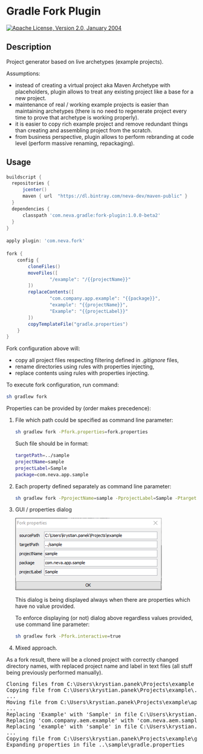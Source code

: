 # Gradle Fork Plugin

[![Apache License, Version 2.0, January 2004](https://img.shields.io/github/license/neva-dev/gradle-fork-plugin.svg?label=License)](http://www.apache.org/licenses/)

## Description

Project generator based on live archetypes (example projects).

Assumptions:

  * instead of creating a virtual project aka Maven Archetype with placeholders, plugin allows to treat any existing project like a base for a new project.
  * maintenance of real / working example projects is easier than maintaining archetypes (there is no need to regenerate project every time to prove that archetype is working properly).
  * it is easier to copy rich example project and remove redundant things than creating and assembling project from the scratch.
  * from business perspective, plugin allows to perform rebranding at code level (perform massive renaming, repackaging).

## Usage

```groovy
buildscript {
  repositories {
      jcenter()
      maven { url  "https://dl.bintray.com/neva-dev/maven-public" }
  }
  dependencies {
      classpath 'com.neva.gradle:fork-plugin:1.0.0-beta2'
  }
}

apply plugin: 'com.neva.fork'

fork {
    config {
        cloneFiles()
        moveFiles([
                "/example": "/{{projectName}}"
        ])
        replaceContents([
                "com.company.app.example": "{{package}}",
                "example": "{{projectName}}",
                "Example": "{{projectLabel}}"
        ])
        copyTemplateFile("gradle.properties")
    }
}
```

Fork configuration above will:

* copy all project files respecting filtering defined in *.gitignore* files,
* rename directories using rules with properties injecting,
* replace contents using rules with properties injecting.

To execute fork configuration, run command:

```bash
sh gradlew fork
```

Properties can be provided by (order makes precedence):
 
1. File which path could be specified as command line parameter:

    ```bash
    sh gradlew fork -Pfork.properties=fork.properties
    ```
    
    Such file should be in format:
    
    ```bash
    targetPath=../sample
    projectName=sample
    projectLabel=Sample
    package=com.neva.app.sample
    ```
  
2. Each property defined separately as command line parameter:

    ```bash
    sh gradlew fork -PprojectName=sample -PprojectLabel=Sample -PtargetPath=../sample -Ppackage=com.neva.app.sample
    ```

3. GUI / properties dialog

    ![Props Dialog](docs/props-dialog.png)
    
    This dialog is being displayed always when there are properties which have no value provided.
    
    To enforce displaying (or not) dialog above regardless values provided, use command line parameter:
    
    ```bash
    sh gradlew fork -Pfork.interactive=true
    ```
  
4. Mixed approach.

As a fork result, there will be a cloned project with correctly changed directory names, with replaced project name and label in text files (all stuff being previously performed manually).

<pre>
Cloning files from C:\Users\krystian.panek\Projects\example to ..\sample
Copying file from C:\Users\krystian.panek\Projects\example\.editorconfig to ..\sample\.editorconfig
...
Moving file from C:\Users\krystian.panek\Projects\example\apps\example\content.xml to ..\sample\apps\sample\content.xml
...
Replacing 'Example' with 'Sample' in file C:\Users\krystian.panek\Projects\sample\app\build.gradle
Replacing 'com.company.aem.example' with 'com.neva.aem.sample' in file C:\Users\krystian.panek\Projects\sample\app\common\build.gradle
Replacing 'example' with 'sample' in file C:\Users\krystian.panek\Projects\sample\app\common\src\main\content\META-INF\vault\filter.xml
...
Copying file from C:\Users\krystian.panek\Projects\example\gradle\fork\gradle.properties to ..\sample\gradle.properties
Expanding properties in file ..\sample\gradle.properties
</pre>
